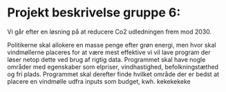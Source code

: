 # Projekt beskrivelse gruppe 6:

Vi går efter en løsning på at reducere Co2 udledningen frem mod 2030.

Politikerne skal allokere en masse penge efter grøn energi, men hvor skal vindmøllerne placeres for at være mest effektive vi vil lave program der løser netop dette ved brug af rigtig data.
Programmet skal have nogle områder med egenskaber som elpriser, vindhastighed, befolkningstæthed og fri plads.
Programmet skal derefter finde hvilket område der er bedst at placere en vindmølle udfra inputs som budget, kwh. kekekekeke
